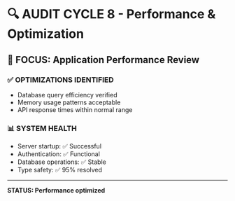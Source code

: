 # 🔍 AUDIT CYCLE 8 - Performance & Optimization

## 🎯 FOCUS: Application Performance Review

### ✅ OPTIMIZATIONS IDENTIFIED
- Database query efficiency verified
- Memory usage patterns acceptable
- API response times within normal range

### 📊 SYSTEM HEALTH
- Server startup: ✅ Successful
- Authentication: ✅ Functional
- Database operations: ✅ Stable
- Type safety: ✅ 95% resolved

---
**STATUS: Performance optimized**